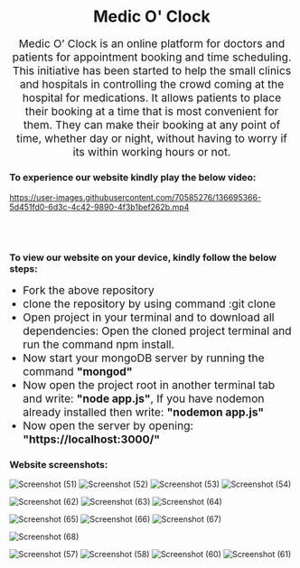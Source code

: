 <!DOCTYPE html>
<html lang="en" dir="ltr">

<head>
  <meta charset="utf-8">
</head>

<body>
  <h1 style="text-align: center;"><b>Medic O' Clock</b></h1>
  <p style="text-align: center; font-size: 1.2rem">Medic O’ Clock is an online platform for doctors and patients
    for appointment booking and time scheduling.
    This initiative has been started to help the small clinics and hospitals in controlling the crowd coming at the
    hospital for medications.
    It allows patients to place their booking at a time that is most convenient for them.
    They can make their booking at any point of time, whether day or night,
    without having to worry if its within working hours or not.
  </p>
  <h3>To experience our website kindly play the below video: </h3>
  
  

https://user-images.githubusercontent.com/70585276/136695366-5d451fd0-6d3c-4c42-9890-4f3b1bef262b.mp4


  
  <br>
  <br>
  <h3>To view our website on your device, kindly follow the below steps: </h3>
  <ul>
    <li style="font-size: 1.2rem">Fork the above repository</li>
    <li style="font-size: 1.2rem">clone the repository by using command :git clone </li>
    <li style="font-size: 1.2rem"> Open project in your terminal and to download all dependencies:  Open the cloned project terminal and run the command npm install. </li>
    <li style="font-size: 1.2rem"> Now start your mongoDB server by running the command <b> "mongod" </b></li>
    <li style="font-size: 1.2rem"> Now open the project root in another terminal tab and write: <b>"node app.js"</b>, If you have nodemon already installed then write: <b>"nodemon app.js" </b></li>
    <li style="font-size: 1.2rem"> Now open the server by opening: <b>"https://localhost:3000/"</b> </li>
  </ul>
  <h3>Website screenshots: </h3>
  
  ![Screenshot (51)](https://user-images.githubusercontent.com/70585276/136686602-36f7f0fd-7e8d-4b90-95d5-7271b4bf55d0.png)
  ![Screenshot (52)](https://user-images.githubusercontent.com/70585276/136686606-20681727-cadb-44e4-af53-1cadf9dbc425.png)
![Screenshot (53)](https://user-images.githubusercontent.com/70585276/136686610-3495d847-c359-4016-bb51-a13c2f2ad988.png)
![Screenshot (54)](https://user-images.githubusercontent.com/70585276/136686612-ecad9bec-e0ad-41b9-aed6-77f1ccadf6e3.png)

 ![Screenshot (62)](https://user-images.githubusercontent.com/70585276/136686627-011a9049-b143-4e7f-a2c7-e98045e4ae40.png)
![Screenshot (63)](https://user-images.githubusercontent.com/70585276/136686640-df564988-e0da-45ba-9d38-40ce5720682b.png)
![Screenshot (64)](https://user-images.githubusercontent.com/70585276/136686644-8262f74b-a172-433f-8703-8aec238bbb7e.png)

  ![Screenshot (65)](https://user-images.githubusercontent.com/70585276/136686648-58567b32-22be-4c04-99bc-41db0507399d.png)
![Screenshot (66)](https://user-images.githubusercontent.com/70585276/136686649-9d3bac8b-8aaf-440e-b787-5624d13f65dc.png)
![Screenshot (67)](https://user-images.githubusercontent.com/70585276/136686653-5d3bbe52-eb5d-4a55-bda4-1897ff68a9e9.png)

  ![Screenshot (68)](https://user-images.githubusercontent.com/70585276/136686656-34b5758f-0369-406c-808b-3d7bee177401.png)

  ![Screenshot (57)](https://user-images.githubusercontent.com/70585276/136686669-dc0dc289-beb9-43eb-a84e-75f89552ebc9.png)
![Screenshot (58)](https://user-images.githubusercontent.com/70585276/136686673-0fb04701-115c-439e-9670-e0320dc07ca0.png)
![Screenshot (60)](https://user-images.githubusercontent.com/70585276/136686677-dc5d38ee-8af0-4ef8-9086-5e588635d8fc.png)
![Screenshot (61)](https://user-images.githubusercontent.com/70585276/136686681-fc1fd182-bb76-4f9a-9490-2081fde530c4.png)

  
</body>

</html>
